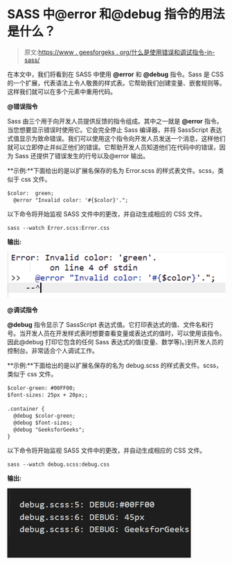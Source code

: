 # SASS 中@error 和@debug 指令的用法是什么？

> 原文:[https://www . geesforgeks . org/什么是使用错误和调试指令-in-sass/](https://www.geeksforgeeks.org/what-is-the-use-error-and-debug-directives-in-sass/)

在本文中，我们将看到在 SASS 中使用 **@error** 和 **@debug** 指令。Sass 是 CSS 的一个扩展，代表语法上令人敬畏的样式表。它帮助我们创建变量、嵌套规则等。这样我们就可以在多个元素中重用代码。

**@错误指令**

Sass 由三个用于向开发人员提供反馈的指令组成。其中之一就是 **@error** 指令。当您想要显示错误时使用它。它会完全停止 Sass 编译器，并将 SassScript 表达式值显示为致命错误。我们可以使用这个指令向开发人员发送一个消息，这样他们就可以立即停止并纠正他们的错误。它帮助开发人员知道他们在代码中的错误，因为 Sass 还提供了错误发生的行号以及@error 输出。

**示例:**下面给出的是以扩展名保存的名为 Error.scss 的样式表文件。scss，类似于 css 文件。

```
$color:  green;
  @error "Invalid color: '#{$color}'.";  
```

以下命令将开始监视 SASS 文件中的更改，并自动生成相应的 CSS 文件。

```
sass --watch Error.scss:Error.css
```

**输出:**

![](img/1ea253beb385a34b1ecc3169327b5a85.png)

**@调试指令**

**@debug** 指令显示了 SassScript 表达式值。它打印表达式的值、文件名和行号。当开发人员在开发样式表时想要查看变量或表达式的值时，可以使用该指令。因此@debug 打印它包含的任何 Sass 表达式的值(变量、数学等)。)到开发人员的控制台。非常适合个人调试工作。

**示例:**下面给出的是以扩展名保存的名为 debug.scss 的样式表文件。scss，类似于 css 文件。

```
$color-green: #00FF00;
$font-sizes: 25px + 20px;;

.container {
  @debug $color-green;
  @debug $font-sizes;
  @debug "GeeksforGeeks";
}
```

以下命令将开始监视 SASS 文件中的更改，并自动生成相应的 CSS 文件。

```
sass --watch debug.scss:debug.css
```

**输出:**

![](img/17b5646576536b6a7f798a5783ebebc3.png)